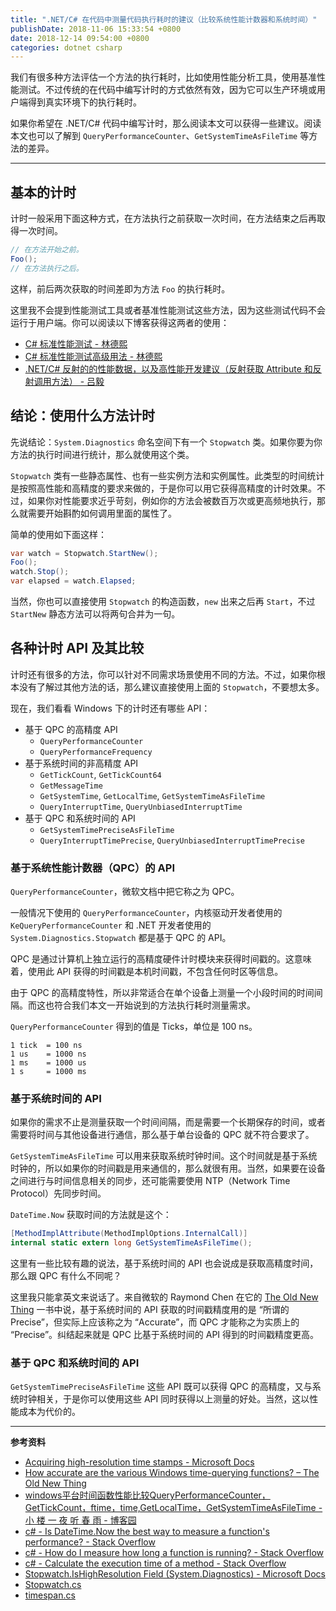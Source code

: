 ```yaml
---
title: ".NET/C# 在代码中测量代码执行耗时的建议（比较系统性能计数器和系统时间）"
publishDate: 2018-11-06 15:33:54 +0800
date: 2018-12-14 09:54:00 +0800
categories: dotnet csharp
---
```


我们有很多种方法评估一个方法的执行耗时，比如使用性能分析工具，使用基准性能测试。不过传统的在代码中编写计时的方式依然有效，因为它可以生产环境或用户端得到真实环境下的执行耗时。

如果你希望在 .NET/C# 代码中编写计时，那么阅读本文可以获得一些建议。阅读本文也可以了解到 `QueryPerformanceCounter`、`Get­System­Time­As­File­Time` 等方法的差异。

---

<div id="toc"></div>

## 基本的计时

计时一般采用下面这种方式，在方法执行之前获取一次时间，在方法结束之后再取得一次时间。

```csharp
// 在方法开始之前。
Foo();
// 在方法执行之后。
```

这样，前后两次获取的时间差即为方法 `Foo` 的执行耗时。

这里我不会提到性能测试工具或者基准性能测试这些方法，因为这些测试代码不会运行于用户端。你可以阅读以下博客获得这两者的使用：

- [C# 标准性能测试 - 林德熙](https://blog.lindexi.com/post/C-%E6%A0%87%E5%87%86%E6%80%A7%E8%83%BD%E6%B5%8B%E8%AF%95.html)
- [C# 标准性能测试高级用法 - 林德熙](https://blog.lindexi.com/post/C-%E6%A0%87%E5%87%86%E6%80%A7%E8%83%BD%E6%B5%8B%E8%AF%95%E9%AB%98%E7%BA%A7%E7%94%A8%E6%B3%95.html)
- [.NET/C# 反射的的性能数据，以及高性能开发建议（反射获取 Attribute 和反射调用方法） - 吕毅](/post/dotnet-high-performance-reflection-suggestions)

## 结论：使用什么方法计时

先说结论：`System.Diagnostics` 命名空间下有一个 `Stopwatch` 类。如果你要为你方法的执行时间进行统计，那么就使用这个类。

`Stopwatch` 类有一些静态属性、也有一些实例方法和实例属性。此类型的时间统计是按照高性能和高精度的要求来做的，于是你可以用它获得高精度的计时效果。不过，如果你对性能要求近乎苛刻，例如你的方法会被数百万次或更高频地执行，那么就需要开始斟酌如何调用里面的属性了。

简单的使用如下面这样：

```csharp
var watch = Stopwatch.StartNew();
Foo();
watch.Stop();
var elapsed = watch.Elapsed;
```

当然，你也可以直接使用 `Stopwatch` 的构造函数，`new` 出来之后再 `Start`，不过 `StartNew` 静态方法可以将两句合并为一句。

## 各种计时 API 及其比较

计时还有很多的方法，你可以针对不同需求场景使用不同的方法。不过，如果你根本没有了解过其他方法的话，那么建议直接使用上面的 `Stopwatch`，不要想太多。

现在，我们看看 Windows 下的计时还有哪些 API：

- 基于 QPC 的高精度 API
    - `Query­Performance­Counter`
    - `Query­Performance­Frequency`
- 基于系统时间的非高精度 API
    - `Get­Tick­Count`, `Get­Tick­Count64`
    - `Get­Message­Time`
    - `Get­System­Time`, `Get­Local­Time`, `Get­System­Time­As­File­Time`
    - `Query­Interrupt­Time`, `Query­Unbiased­Interrupt­Time`
- 基于 QPC 和系统时间的 API
    - `Get­System­Time­Precise­As­File­Time`
    - `Query­Interrupt­Time­Precise`, `Query­Unbiased­Interrupt­Time­Precise`

### 基于系统性能计数器（QPC）的 API

`QueryPerformanceCounter`，微软文档中把它称之为 QPC。

一般情况下使用的 `QueryPerformanceCounter`，内核驱动开发者使用的 `KeQueryPerformanceCounter` 和 .NET 开发者使用的 `System.Diagnostics.Stopwatch` 都是基于 QPC 的 API。

QPC 是通过计算机上独立运行的高精度硬件计时模块来获得时间戳的。这意味着，使用此 API 获得的时间戳是本机时间戳，不包含任何时区等信息。

由于 QPC 的高精度特性，所以非常适合在单个设备上测量一个小段时间的时间间隔。而这也符合我们本文一开始说到的方法执行耗时测量需求。

`QueryPerformanceCounter` 得到的值是 Ticks，单位是 100 ns。

```
1 tick  = 100 ns
1 us    = 1000 ns
1 ms    = 1000 us
1 s     = 1000 ms
```

### 基于系统时间的 API

如果你的需求不止是测量获取一个时间间隔，而是需要一个长期保存的时间，或者需要将时间与其他设备进行通信，那么基于单台设备的 QPC 就不符合要求了。

`GetSystemTimeAsFileTime` 可以用来获取系统时钟时间。这个时间就是基于系统时钟的，所以如果你的时间戳是用来通信的，那么就很有用。当然，如果要在设备之间进行与时间信息相关的同步，还可能需要使用 NTP（Network Time Protocol）先同步时间。

`DateTime.Now` 获取时间的方法就是这个：

```csharp
[MethodImplAttribute(MethodImplOptions.InternalCall)]
internal static extern long GetSystemTimeAsFileTime();
```

这里有一些比较有趣的说法，基于系统时间的 API 也会说成是获取高精度时间，那么跟 QPC 有什么不同呢？

这里我只能拿英文来说话了。来自微软的 Raymond Chen 在它的 [The Old New Thing](https://www.amazon.com/gp/product/0321440307?ie=UTF8&tag=tholneth-20&linkCode=as2&camp=1789&creative=9325&creativeASIN=0321440307) 一书中说，基于系统时间的 API 获取的时间戳精度用的是 “所谓的 Precise”，但实际上应该称之为 “Accurate”，而 QPC 才能称之为实质上的 “Precise”。纠结起来就是 QPC 比基于系统时间的 API 得到的时间戳精度更高。

### 基于 QPC 和系统时间的 API

`Get­System­Time­Precise­As­File­Time` 这些 API 既可以获得 QPC 的高精度，又与系统时钟相关，于是你可以使用这些 API 同时获得以上测量的好处。当然，这以性能成本为代价的。


---

**参考资料**

- [Acquiring high-resolution time stamps - Microsoft Docs](https://docs.microsoft.com/en-us/windows/desktop/sysinfo/acquiring-high-resolution-time-stamps?wt.mc_id=MVP)
- [How accurate are the various Windows time-querying functions? – The Old New Thing](https://blogs.msdn.microsoft.com/oldnewthing/20170921-00/?p=97057)
- [windows平台时间函数性能比较QueryPerformanceCounter，GetTickCount，ftime，time,GetLocalTime，GetSystemTimeAsFileTime - 小 楼 一 夜 听 春 雨 - 博客园](http://www.cnblogs.com/kex1n/p/3297607.html)
- [c# - Is DateTime.Now the best way to measure a function's performance? - Stack Overflow](https://stackoverflow.com/a/28648/6233938)
- [c# - How do I measure how long a function is running? - Stack Overflow](https://stackoverflow.com/q/10107140/6233938)
- [c# - Calculate the execution time of a method - Stack Overflow](https://stackoverflow.com/q/14019510/6233938)
- [Stopwatch.IsHighResolution Field (System.Diagnostics) - Microsoft Docs](https://docs.microsoft.com/en-us/dotnet/api/system.diagnostics.stopwatch.ishighresolution?redirectedfrom=MSDN&view=netframework-4.7.2?wt.mc_id=MVP)
- [Stopwatch.cs](https://referencesource.microsoft.com/#System/services/monitoring/system/diagnosticts/Stopwatch.cs,ceb0ba9cc88de82e)
- [timespan.cs](https://referencesource.microsoft.com/#mscorlib/system/timespan.cs,865ef7b89f41b632)
